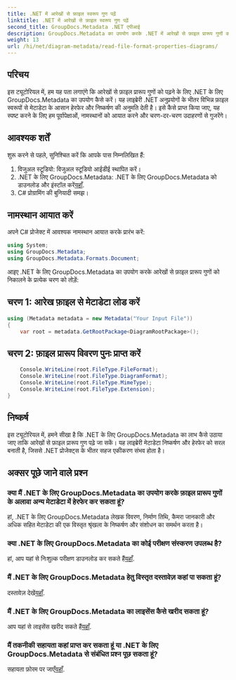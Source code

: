 ```yaml
---
title: .NET में आरेखों से फ़ाइल स्वरूप गुण पढ़ें
linktitle: .NET में आरेखों से फ़ाइल स्वरूप गुण पढ़ें
second_title: GroupDocs.Metadata .NET एपीआई
description: GroupDocs.Metadata का उपयोग करके .NET में आरेखों से फ़ाइल प्रारूप गुणों को पढ़ना सीखें। विस्तृत मेटाडेटा आसानी से निकालें।
weight: 13
url: /hi/net/diagram-metadata/read-file-format-properties-diagrams/
---
```

## परिचय
इस ट्यूटोरियल में, हम यह पता लगाएंगे कि आरेखों से फ़ाइल प्रारूप गुणों को पढ़ने के लिए .NET के लिए GroupDocs.Metadata का उपयोग कैसे करें। यह लाइब्रेरी .NET अनुप्रयोगों के भीतर विभिन्न फ़ाइल स्वरूपों से मेटाडेटा के आसान हेरफेर और निष्कर्षण की अनुमति देती है। इसे कैसे प्राप्त किया जाए, यह स्पष्ट करने के लिए हम पूर्वापेक्षाओं, नामस्थानों को आयात करने और चरण-दर-चरण उदाहरणों से गुजरेंगे।

## आवश्यक शर्तें
शुरू करने से पहले, सुनिश्चित करें कि आपके पास निम्नलिखित हैं:
1. विजुअल स्टूडियो: विजुअल स्टूडियो आईडीई स्थापित करें।
2.  .NET के लिए GroupDocs.Metadata: .NET के लिए GroupDocs.Metadata को डाउनलोड और इंस्टॉल करें[यहाँ](https://releases.groupdocs.com/metadata/net/).
3. C# प्रोग्रामिंग की बुनियादी समझ।

## नामस्थान आयात करें
अपने C# प्रोजेक्ट में आवश्यक नामस्थान आयात करके प्रारंभ करें:
```csharp
using System;
using GroupDocs.Metadata;
using GroupDocs.Metadata.Formats.Document;
```

आइए .NET के लिए GroupDocs.Metadata का उपयोग करके आरेखों से फ़ाइल प्रारूप गुणों को निकालने के प्रत्येक चरण को तोड़ें:
## चरण 1: आरेख फ़ाइल से मेटाडेटा लोड करें
```csharp
using (Metadata metadata = new Metadata("Your Input File"))
{
    var root = metadata.GetRootPackage<DiagramRootPackage>();
```
## चरण 2: फ़ाइल प्रारूप विवरण पुनः प्राप्त करें
```csharp
    Console.WriteLine(root.FileType.FileFormat);
    Console.WriteLine(root.FileType.DiagramFormat);
    Console.WriteLine(root.FileType.MimeType);
    Console.WriteLine(root.FileType.Extension);
}
```

## निष्कर्ष
इस ट्यूटोरियल में, हमने सीखा है कि .NET के लिए GroupDocs.Metadata का लाभ कैसे उठाया जाए ताकि आरेखों से फ़ाइल प्रारूप गुण पढ़े जा सकें। यह लाइब्रेरी मेटाडेटा निष्कर्षण और हेरफेर को सरल बनाती है, जिससे .NET प्रोजेक्ट्स के भीतर सहज एकीकरण संभव होता है।

## अक्सर पूछे जाने वाले प्रश्न
### क्या मैं .NET के लिए GroupDocs.Metadata का उपयोग करके फ़ाइल प्रारूप गुणों के अलावा अन्य मेटाडेटा में हेरफेर कर सकता हूं?
हां, .NET के लिए GroupDocs.Metadata लेखक विवरण, निर्माण तिथि, कैमरा जानकारी और अधिक सहित मेटाडेटा की एक विस्तृत श्रृंखला के निष्कर्षण और संशोधन का समर्थन करता है।
### क्या .NET के लिए GroupDocs.Metadata का कोई परीक्षण संस्करण उपलब्ध है?
 हां, आप यहां से निःशुल्क परीक्षण डाउनलोड कर सकते हैं[यहाँ](https://releases.groupdocs.com/).
### मैं .NET के लिए GroupDocs.Metadata हेतु विस्तृत दस्तावेज़ कहां पा सकता हूं?
 दस्तावेज़ देखें[यहाँ](https://tutorials.groupdocs.com/metadata/net/).
### मैं .NET के लिए GroupDocs.Metadata का लाइसेंस कैसे खरीद सकता हूं?
 आप यहां से लाइसेंस खरीद सकते हैं[यहाँ](https://purchase.groupdocs.com/buy).
### मैं तकनीकी सहायता कहां प्राप्त कर सकता हूं या .NET के लिए GroupDocs.Metadata से संबंधित प्रश्न पूछ सकता हूं?
 सहायता फ़ोरम पर जाएँ[यहाँ](https://forum.groupdocs.com/c/metadata/14).